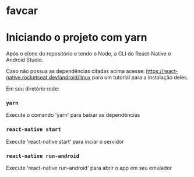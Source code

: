 # favcar

# Iniciando o projeto com yarn

Após o clone do repositório e tendo o Node, a CLI do React-Native e Android Studio.

Caso não possua as dependências citadas acima acesse: https://react-native.rocketseat.dev/android/linux para um tutorial para a instalação deles.

Em seu diretório rode:

### `yarn`

Execute o comando 'yarn' para baixar as dependências

### `react-native start`

Execute 'react-native start' para inciar o servidor

### `react-native run-android`

Execute 'react-native run-android' para abrir o app em seu emulador
